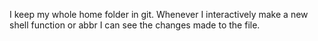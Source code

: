 I keep my whole home folder in git. Whenever I interactively make a new shell function or abbr I can see the changes made to the file.
